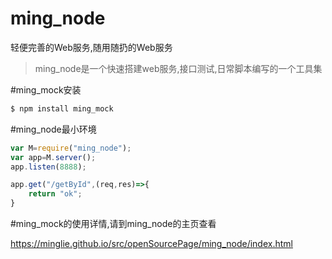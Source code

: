 # ming_node
轻便完善的Web服务,随用随扔的Web服务

 >  ming_node是一个快速搭建web服务,接口测试,日常脚本编写的一个工具集
 
 
#ming_mock安装
 ```sh
 $ npm install ming_mock
 ```

  
#ming_node最小环境    
    
```javascript
var M=require("ming_node");
var app=M.server();
app.listen(8888);

app.get("/getById",(req,res)=>{
    return "ok";
}
 ```
 
 
#ming_mock的使用详情,请到ming_node的主页查看

https://minglie.github.io/src/openSourcePage/ming_node/index.html
 